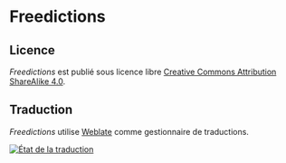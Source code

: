# Freedictions

## Licence
*Freedictions* est publié sous licence libre [Creative Commons Attribution ShareAlike 4.0](https://creativecommons.org/licenses/by-sa/4.0/).

## Traduction
*Freedictions* utilise [Weblate](https://hosted.weblate.org/projects/freedictions/) comme gestionnaire de traductions.

<a href="https://hosted.weblate.org/engage/freedictions/">
<img src="https://hosted.weblate.org/widget/freedictions/horizontal-auto.svg" alt="État de la traduction" />
</a>